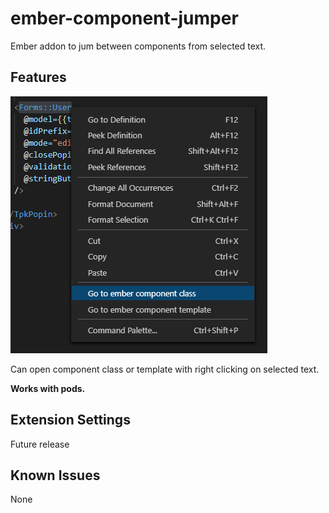 # ember-component-jumper

Ember addon to jum between components from selected text.

## Features

![](github/example.PNG)

Can open component class or template with right clicking on selected text.

**Works with pods.**

## Extension Settings

Future release

## Known Issues

None